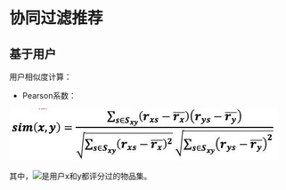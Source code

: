 # 协同过滤推荐

## 基于用户

用户相似度计算：

- Pearson系数：

![](res/19.jpg)

其中，![](http://latex.codecogs.com/gif.latex?\{S_{xy}})是用户x和y都评分过的物品集。

